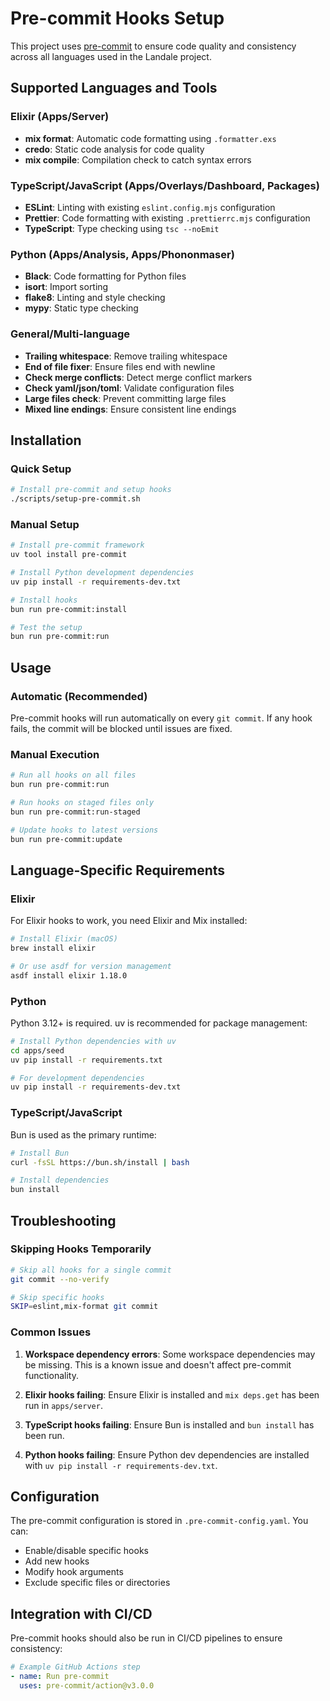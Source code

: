 # Pre-commit Hooks Setup

This project uses [pre-commit](https://pre-commit.com/) to ensure code quality and consistency across all languages used in the Landale project.

## Supported Languages and Tools

### Elixir (Apps/Server)
- **mix format**: Automatic code formatting using `.formatter.exs`
- **credo**: Static code analysis for code quality
- **mix compile**: Compilation check to catch syntax errors

### TypeScript/JavaScript (Apps/Overlays/Dashboard, Packages)
- **ESLint**: Linting with existing `eslint.config.mjs` configuration
- **Prettier**: Code formatting with existing `.prettierrc.mjs` configuration
- **TypeScript**: Type checking using `tsc --noEmit`

### Python (Apps/Analysis, Apps/Phononmaser)
- **Black**: Code formatting for Python files
- **isort**: Import sorting
- **flake8**: Linting and style checking
- **mypy**: Static type checking

### General/Multi-language
- **Trailing whitespace**: Remove trailing whitespace
- **End of file fixer**: Ensure files end with newline
- **Check merge conflicts**: Detect merge conflict markers
- **Check yaml/json/toml**: Validate configuration files
- **Large files check**: Prevent committing large files
- **Mixed line endings**: Ensure consistent line endings

## Installation

### Quick Setup
```bash
# Install pre-commit and setup hooks
./scripts/setup-pre-commit.sh
```

### Manual Setup
```bash
# Install pre-commit framework
uv tool install pre-commit

# Install Python development dependencies
uv pip install -r requirements-dev.txt

# Install hooks
bun run pre-commit:install

# Test the setup
bun run pre-commit:run
```

## Usage

### Automatic (Recommended)
Pre-commit hooks will run automatically on every `git commit`. If any hook fails, the commit will be blocked until issues are fixed.

### Manual Execution
```bash
# Run all hooks on all files
bun run pre-commit:run

# Run hooks on staged files only
bun run pre-commit:run-staged

# Update hooks to latest versions
bun run pre-commit:update
```

## Language-Specific Requirements

### Elixir
For Elixir hooks to work, you need Elixir and Mix installed:
```bash
# Install Elixir (macOS)
brew install elixir

# Or use asdf for version management
asdf install elixir 1.18.0
```

### Python
Python 3.12+ is required. uv is recommended for package management:
```bash
# Install Python dependencies with uv
cd apps/seed
uv pip install -r requirements.txt

# For development dependencies
uv pip install -r requirements-dev.txt
```

### TypeScript/JavaScript
Bun is used as the primary runtime:
```bash
# Install Bun
curl -fsSL https://bun.sh/install | bash

# Install dependencies
bun install
```

## Troubleshooting

### Skipping Hooks Temporarily
```bash
# Skip all hooks for a single commit
git commit --no-verify

# Skip specific hooks
SKIP=eslint,mix-format git commit
```

### Common Issues

1. **Workspace dependency errors**: Some workspace dependencies may be missing. This is a known issue and doesn't affect pre-commit functionality.

2. **Elixir hooks failing**: Ensure Elixir is installed and `mix deps.get` has been run in `apps/server`.

3. **TypeScript hooks failing**: Ensure Bun is installed and `bun install` has been run.

4. **Python hooks failing**: Ensure Python dev dependencies are installed with `uv pip install -r requirements-dev.txt`.

## Configuration

The pre-commit configuration is stored in `.pre-commit-config.yaml`. You can:

- Enable/disable specific hooks
- Add new hooks
- Modify hook arguments
- Exclude specific files or directories

## Integration with CI/CD

Pre-commit hooks should also be run in CI/CD pipelines to ensure consistency:

```yaml
# Example GitHub Actions step
- name: Run pre-commit
  uses: pre-commit/action@v3.0.0
```